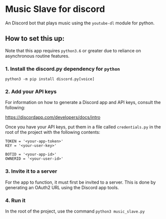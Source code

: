 # Music Slave for discord
An Discord bot that plays music using the `youtube-dl` module for python.

## How to set this up:
Note that this app requires `python3.6` or greater due to reliance on asynchronous routine features.
### 1. Install the discord.py dependency for `python`
``
python3 -m pip install discord.py[voice]
``
### 2. Add your API keys
For information on how to generate a Discord app and API keys, consult the following:

https://discordapp.com/developers/docs/intro

Once you have your API keys, put them in a file called
``
credentials.py
``
in the root of the project with the following contents:
```
TOKEN = '<your-app-token>'
KEY = '<your-user-key>'

BOTID = '<your-app-id>'
OWNERID = '<your-user-id>'
```
### 3. Invite it to a server
For the app to function, it must first be invited to a server. This is done by generating an OAuth2 URL using the Discord app tools. 

### 4. Run it
In the root of the project, use the command
``
python3 music_slave.py
``
